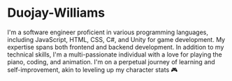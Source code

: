 # Duojay-Williams
I'm a software engineer proficient in various programming languages, including JavaScript, HTML, CSS, C#, and Unity for game development. My expertise spans both frontend and backend development. In addition to my technical skills, I'm a multi-passionate individual with a love for playing the piano, coding, and animation. I'm on a perpetual journey of learning and self-improvement, akin to leveling up my character stats 🎮
